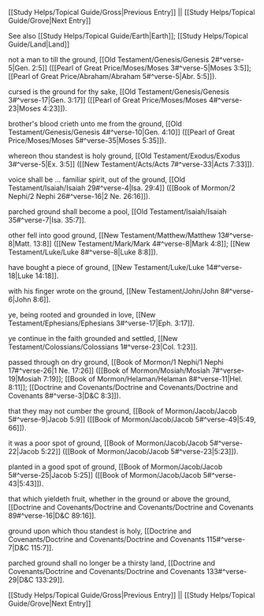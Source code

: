 [[Study Helps/Topical Guide/Gross|Previous Entry]]  ||  [[Study Helps/Topical Guide/Grove|Next Entry]]

 See also [[Study Helps/Topical Guide/Earth|Earth]]; [[Study Helps/Topical Guide/Land|Land]]

 not a man to till the ground, [[Old Testament/Genesis/Genesis 2#^verse-5|Gen. 2:5]] ([[Pearl of Great Price/Moses/Moses 3#^verse-5|Moses 3:5]]; [[Pearl of Great Price/Abraham/Abraham 5#^verse-5|Abr. 5:5]]).

 cursed is the ground for thy sake, [[Old Testament/Genesis/Genesis 3#^verse-17|Gen. 3:17]] ([[Pearl of Great Price/Moses/Moses 4#^verse-23|Moses 4:23]]).

 brother's blood crieth unto me from the ground, [[Old Testament/Genesis/Genesis 4#^verse-10|Gen. 4:10]] ([[Pearl of Great Price/Moses/Moses 5#^verse-35|Moses 5:35]]).

 whereon thou standest is holy ground, [[Old Testament/Exodus/Exodus 3#^verse-5|Ex. 3:5]] ([[New Testament/Acts/Acts 7#^verse-33|Acts 7:33]]).

 voice shall be ... familiar spirit, out of the ground, [[Old Testament/Isaiah/Isaiah 29#^verse-4|Isa. 29:4]] ([[Book of Mormon/2 Nephi/2 Nephi 26#^verse-16|2 Ne. 26:16]]).

 parched ground shall become a pool, [[Old Testament/Isaiah/Isaiah 35#^verse-7|Isa. 35:7]].

 other fell into good ground, [[New Testament/Matthew/Matthew 13#^verse-8|Matt. 13:8]] ([[New Testament/Mark/Mark 4#^verse-8|Mark 4:8]]; [[New Testament/Luke/Luke 8#^verse-8|Luke 8:8]]).

 have bought a piece of ground, [[New Testament/Luke/Luke 14#^verse-18|Luke 14:18]].

 with his finger wrote on the ground, [[New Testament/John/John 8#^verse-6|John 8:6]].

 ye, being rooted and grounded in love, [[New Testament/Ephesians/Ephesians 3#^verse-17|Eph. 3:17]].

 ye continue in the faith grounded and settled, [[New Testament/Colossians/Colossians 1#^verse-23|Col. 1:23]].

 passed through on dry ground, [[Book of Mormon/1 Nephi/1 Nephi 17#^verse-26|1 Ne. 17:26]] ([[Book of Mormon/Mosiah/Mosiah 7#^verse-19|Mosiah 7:19]]; [[Book of Mormon/Helaman/Helaman 8#^verse-11|Hel. 8:11]]; [[Doctrine and Covenants/Doctrine and Covenants/Doctrine and Covenants 8#^verse-3|D&C 8:3]]).

 that they may not cumber the ground, [[Book of Mormon/Jacob/Jacob 5#^verse-9|Jacob 5:9]] ([[Book of Mormon/Jacob/Jacob 5#^verse-49|5:49, 66]]).

 it was a poor spot of ground, [[Book of Mormon/Jacob/Jacob 5#^verse-22|Jacob 5:22]] ([[Book of Mormon/Jacob/Jacob 5#^verse-23|5:23]]).

 planted in a good spot of ground, [[Book of Mormon/Jacob/Jacob 5#^verse-25|Jacob 5:25]] ([[Book of Mormon/Jacob/Jacob 5#^verse-43|5:43]]).

 that which yieldeth fruit, whether in the ground or above the ground, [[Doctrine and Covenants/Doctrine and Covenants/Doctrine and Covenants 89#^verse-16|D&C 89:16]].

 ground upon which thou standest is holy, [[Doctrine and Covenants/Doctrine and Covenants/Doctrine and Covenants 115#^verse-7|D&C 115:7]].

 parched ground shall no longer be a thirsty land, [[Doctrine and Covenants/Doctrine and Covenants/Doctrine and Covenants 133#^verse-29|D&C 133:29]].

[[Study Helps/Topical Guide/Gross|Previous Entry]]  ||  [[Study Helps/Topical Guide/Grove|Next Entry]]